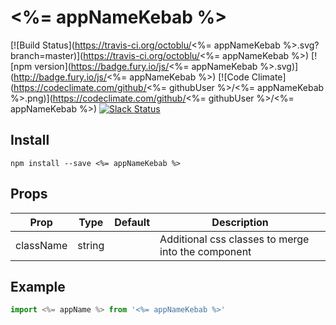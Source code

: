 # <%= appNameKebab %>

[![Build Status](https://travis-ci.org/octoblu/<%= appNameKebab %>.svg?branch=master)](https://travis-ci.org/octoblu/<%= appNameKebab %>)
[![npm version](https://badge.fury.io/js/<%= appNameKebab %>.svg)](http://badge.fury.io/js/<%= appNameKebab %>)
[![Code Climate](https://codeclimate.com/github/<%= githubUser %>/<%= appNameKebab %>.png)](https://codeclimate.com/github/<%= githubUser %>/<%= appNameKebab %>)
[![Slack Status](http://community-slack.octoblu.com/badge.svg)](http://community-slack.octoblu.com)

## Install
```
npm install --save <%= appNameKebab %>
```

## Props
| Prop      | Type   | Default | Description                          |
| ----------| -------| --------| -------------------------------------|
| className | string |         | Additional css classes to merge into the component |


## Example
```js
import <%= appName %> from '<%= appNameKebab %>'
```
